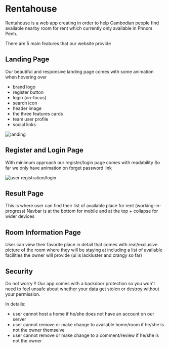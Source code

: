 # Rentahouse

Rentahouse is a web app creating in order to help Cambodian people find available nearby room for rent which currently only available in Phnom Penh.

There are 5 main features that our website provide

## Landing Page

Our beautiful and responsive landing page comes with some animation when hovering over
- brand logo
- register button
- login (on-focus)
- search icon
- header image
- the three features cards
- team user profile
- social links

![landing](https://user-images.githubusercontent.com/53817853/107538119-34639380-6bf6-11eb-8590-c170de686a3e.gif)

## Register and Login Page

With minimum approach our register/login page comes with readability 
So far we only have animation on forget password link

![user registration/login](https://user-images.githubusercontent.com/53817853/107535508-5f98b380-6bf3-11eb-9eae-03a6fb1ecc8d.gif)

## Result Page

This is where user can find their list of available place for rent (working-in-progress)
Navbar is at the bottom for mobile and at the top + collapse for wider devices

[comment]: # (add gif of result)

## Room Information Page

User can view their favorite place in detail that comes with real/exclusive picture of the room where they will be staying at including a list of available facilities the owner will provide (ui is lackluster and crangy so far)

[comment]: # (add gif of information)

## Security

Do not worry !! Our app comes with a backdoor protection so you won't need to feel unsafe about whether your data get stolen or destroy without your permission.

In details:
 
- user cannot host a home if he/she does not have an account on our server
- user cannot remove or make change to available home/room if he/she is not the owner themselve
- user cannot remove or make change to a comment/review if he/she is not the owner
